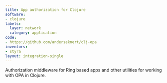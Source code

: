 ```yaml
---
title: App authorization for Clojure
software:
- clojure
labels:
  layer: network
  category: application
code:
- https://github.com/anderseknert/clj-opa
inventors:
- styra
layout: integration-single
---
```

Authorization middleware for Ring based apps and other utilities for working with OPA in Clojure.
